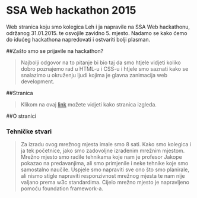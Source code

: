 # SSA Web hackathon 2015
Web stranica koju smo kolegica Leh i ja napravile na SSA Web hackathonu, održanog 31.01.2015. te osvojile zavidno 5. mjesto. Nadamo se kako ćemo do idućeg hackathona napredovati i ostvariti bolji plasman.

##Zašto smo se prijavile na hackathon?
>Najbolji odgovor na to pitanje bi bio taj da smo htjele vidjeti koliko dobro poznajemo rad u HTML-u i CSS-u i htjele smo saznati kako se snalazimo u okruženju ljudi kojima je glavna zanimacija web development.

##Stranica
>Klikom na ovaj <a href="http://oziz.ffos.hr/SSA0405H/adsl_/">link</a> možete vidjeti kako stranica izgleda.

##O stranici
### Tehničke stvari
> Za izradu ovog mrežnog mjesta imale smo 8 sati. Kako smo kolegica i ja tek početnice, jako smo zadovoljne izrađenim mrežnim mjestom. 
Mrežno mjesto smo radile tehnikama koje nam je profesor Jakope pokazao na predavanjima, ali smo primjenile i neke tehnike koje smo samostalno naučile.
Uspjele smo napraviti sve ono što smo planirale, ali nismo stigle napraviti responzivnost mrežnog mjesta te nam nije valjano prema w3c standardima. Cijelo mrežno mjesto je napravljeno pomoću foundation framework-a. 
